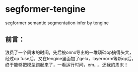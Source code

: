 # segformer-tengine
segformer semantic segmentation infer by tengine
## 前言：
浪费了一个周末的时间，先后被onnx导出的一堆琐碎op搞得头大，  
经过op fuse后，又在tengine里面加了gelu，layernorm等新op后，  
终于能够把模型跑起来了，一看运行时间，em...，还我的周末！
